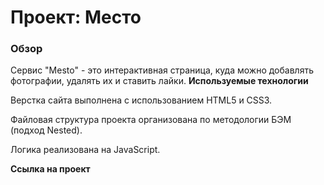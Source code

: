 # Проект: Место

### Обзор

Сервис "Mesto" - это интерактивная страница, куда можно добавлять фотографии, удалять их и ставить лайки.
**Используемые технологии**

Верстка сайта выполнена с использованием HTML5 и CSS3.

Файловая структура проекта организована по методологии БЭМ (подход Nested).

Логика реализована на JavaScript.

**Ссылка на проект**

